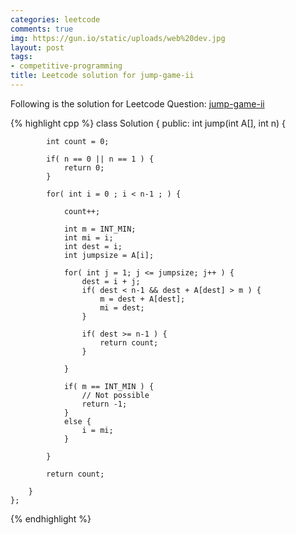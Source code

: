 ```yaml
---
categories: leetcode
comments: true
img: https://gun.io/static/uploads/web%20dev.jpg
layout: post
tags:
- competitive-programming
title: Leetcode solution for jump-game-ii
---
```


Following is the solution for Leetcode Question: [jump-game-ii](https://leetcode.com/problems/jump-game-ii/)

{% highlight cpp %}
class Solution {
    public:
        int jump(int A[], int n) {
            
            int count = 0;
            
            if( n == 0 || n == 1 ) {
                return 0;
            }
            
            for( int i = 0 ; i < n-1 ; ) {
                
                count++;
                
                int m = INT_MIN;
                int mi = i;
                int dest = i;
                int jumpsize = A[i];
                
                for( int j = 1; j <= jumpsize; j++ ) {
                    dest = i + j;
                    if( dest < n-1 && dest + A[dest] > m ) {
                        m = dest + A[dest];
                        mi = dest;
                    }
                    
                    if( dest >= n-1 ) {
                        return count;
                    }
                    
                }
                
                if( m == INT_MIN ) {
                    // Not possible
                    return -1;
                }
                else {
                    i = mi;
                }
                
            }
            
            return count;
            
        }
    };
{% endhighlight %}
